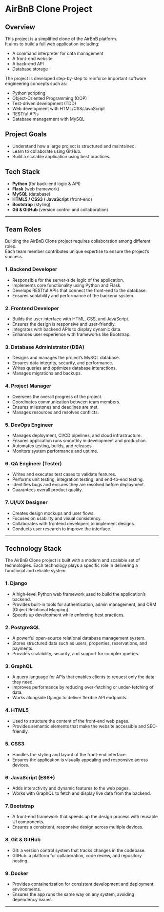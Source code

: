 # AirBnB Clone Project

## Overview
This project is a simplified clone of the AirBnB platform.  
It aims to build a full web application including:
- A command interpreter for data management
- A front-end website
- A back-end API
- Database storage

The project is developed step-by-step to reinforce important software engineering concepts such as:
- Python scripting
- Object-Oriented Programming (OOP)
- Test-driven development (TDD)
- Web development with HTML/CSS/JavaScript
- RESTful APIs
- Database management with MySQL

## Project Goals
- Understand how a large project is structured and maintained.
- Learn to collaborate using GitHub.
- Build a scalable application using best practices.

## Tech Stack
- **Python** (for back-end logic & API)
- **Flask** (web framework)
- **MySQL** (database)
- **HTML5 / CSS3 / JavaScript** (front-end)
- **Bootstrap** (styling)
- **Git & GitHub** (version control and collaboration)

---

## Team Roles

Building the AirBnB Clone project requires collaboration among different roles.  
Each team member contributes unique expertise to ensure the project’s success.

### 1. Backend Developer
- Responsible for the server-side logic of the application.
- Implements core functionality using Python and Flask.
- Develops RESTful APIs that connect the front-end to the database.
- Ensures scalability and performance of the backend system.

### 2. Frontend Developer
- Builds the user interface with HTML, CSS, and JavaScript.
- Ensures the design is responsive and user-friendly.
- Integrates with backend APIs to display dynamic data.
- Enhances user experience with frameworks like Bootstrap.

### 3. Database Administrator (DBA)
- Designs and manages the project’s MySQL database.
- Ensures data integrity, security, and performance.
- Writes queries and optimizes database interactions.
- Manages migrations and backups.

### 4. Project Manager
- Oversees the overall progress of the project.
- Coordinates communication between team members.
- Ensures milestones and deadlines are met.
- Manages resources and resolves conflicts.

### 5. DevOps Engineer
- Manages deployment, CI/CD pipelines, and cloud infrastructure.
- Ensures application runs smoothly in development and production.
- Automates testing, builds, and releases.
- Monitors system performance and uptime.

### 6. QA Engineer (Tester)
- Writes and executes test cases to validate features.
- Performs unit testing, integration testing, and end-to-end testing.
- Identifies bugs and ensures they are resolved before deployment.
- Guarantees overall product quality.

### 7. UI/UX Designer
- Creates design mockups and user flows.
- Focuses on usability and visual consistency.
- Collaborates with frontend developers to implement designs.
- Conducts user research to improve the interface.

---

## Technology Stack

The AirBnB Clone project is built with a modern and scalable set of technologies.
Each technology plays a specific role in delivering a functional and reliable system.

### 1. Django
- A high-level Python web framework used to build the application’s backend.
- Provides built-in tools for authentication, admin management, and ORM (Object Relational Mapping).
- Speeds up development while enforcing best practices.

### 2. PostgreSQL
- A powerful open-source relational database management system.
- Stores structured data such as users, properties, reservations, and payments.
- Provides scalability, security, and support for complex queries.

### 3. GraphQL
- A query language for APIs that enables clients to request only the data they need.
- Improves performance by reducing over-fetching or under-fetching of data.
- Works alongside Django to deliver flexible API endpoints.

### 4. HTML5
- Used to structure the content of the front-end web pages.
- Provides semantic elements that make the website accessible and SEO-friendly.

### 5. CSS3
- Handles the styling and layout of the front-end interface.
- Ensures the application is visually appealing and responsive across devices.

### 6. JavaScript (ES6+)
- Adds interactivity and dynamic features to the web pages.
- Works with GraphQL to fetch and display live data from the backend.

### 7. Bootstrap
- A front-end framework that speeds up the design process with reusable UI components.
- Ensures a consistent, responsive design across multiple devices.

### 8. Git & GitHub
- Git: a version control system that tracks changes in the codebase.
- GitHub: a platform for collaboration, code review, and repository hosting.

### 9. Docker
- Provides containerization for consistent development and deployment environments.
- Ensures the app runs the same way on any system, avoiding dependency issues.

---

